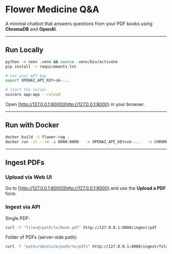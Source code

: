 # Flower Medicine Q&A

A minimal chatbot that answers questions from your PDF books using **ChromaDB** and **OpenAI**.

---

## Run Locally

```bash
python -m venv .venv && source .venv/bin/activate
pip install -r requirements.txt

# set your API key
export OPENAI_API_KEY=sk-...

# start the server
uvicorn app:app --reload
```

Open [http://127.0.0.1:8000](http://127.0.0.1:8000) in your browser.

---

## Run with Docker

```bash
docker build -t flower-rag .
docker run -it --rm -p 8000:8000   -e OPENAI_API_KEY=sk-...   -e CHROMA_DIR=/data/chroma   -v $(pwd)/chroma:/data/chroma   flower-rag
```

---

## Ingest PDFs

### Upload via Web UI
Go to [http://127.0.0.1:8000](http://127.0.0.1:8000) and use the **Upload a PDF** form.

### Ingest via API
Single PDF:
```bash
curl -F "file=@/path/to/book.pdf" http://127.0.0.1:8000/ingest/pdf
```

Folder of PDFs (server-side path):
```bash
curl -F "path=/absolute/path/to/pdfs" http://127.0.0.1:8000/ingest/folder
```
